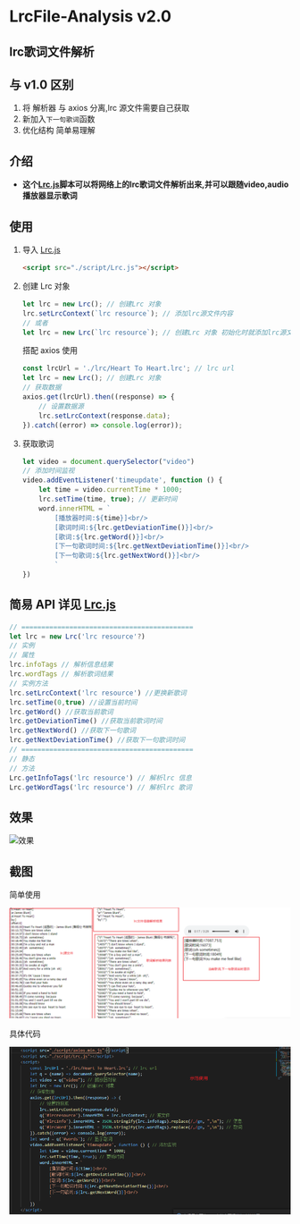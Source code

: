 # LrcFile-Analysis v2.0
## lrc歌词文件解析 

## 与 v1.0 区别

1. 将 解析器 与 axios 分离,lrc 源文件需要自己获取
2. 新加入`下一句歌词`函数
3. 优化结构 简单易理解

## 介绍 

+ **这个[Lrc.js](./script/Lrc.js)脚本可以将网络上的lrc歌词文件解析出来,并可以跟随video,audio播放器显示歌词**

## 使用

1. 导入 [Lrc.js](./script/Lrc.js)
    ```html
    <script src="./script/Lrc.js"></script>
    ```

2. 创建 Lrc 对象

    ```javascript
    let lrc = new Lrc(); // 创建Lrc 对象
    lrc.setLrcContext(`lrc resource`); // 添加lrc源文件内容
    // 或者
    let lrc = new Lrc(`lrc resource`); // 创建Lrc 对象 初始化时就添加lrc源文件内容
    ```

    搭配 axios 使用

    ```javascript
    const lrcUrl = './lrc/Heart To Heart.lrc'; // lrc url
    let lrc = new Lrc(); // 创建Lrc 对象
    // 获取数据
    axios.get(lrcUrl).then((response) => {
        // 设置数据源
        lrc.setLrcContext(response.data);
    }).catch((error) => console.log(error));
    ```

3. 获取歌词
    ```javascript
    let video = document.querySelector("video")
    // 添加时间监视
    video.addEventListener('timeupdate', function () { 
        let time = video.currentTime * 1000;
        lrc.setTime(time, true); // 更新时间
        word.innerHTML = `
            [播放器时间:${time}]<br/>
            [歌词时间:${lrc.getDeviationTime()}]<br/>
            [歌词:${lrc.getWord()}]<br/>
            [下一句歌词时间:${lrc.getNextDeviationTime()}]<br/>
            [下一句歌词:${lrc.getNextWord()}]<br/>
            `
    })
    ```

## 简易 API 详见 [Lrc.js](./script/Lrc.js)

```javascript
// ===========================================
let lrc = new Lrc('lrc resource'?)
// 实例
// 属性
lrc.infoTags // 解析信息结果
lrc.wordTags // 解析歌词结果
// 实例方法
lrc.setLrcContext('lrc resource') //更换新歌词
lrc.setTime(0,true) //设置当前时间
lrc.getWord() //获取当前歌词
lrc.getDeviationTime() //获取当前歌词时间
lrc.getNextWord() //获取下一句歌词
lrc.getNextDeviationTime() //获取下一句歌词时间
// ===========================================
// 静态
// 方法
Lrc.getInfoTags('lrc resource') // 解析lrc 信息
Lrc.getWordTags('lrc resource') // 解析lrc 歌词

```

## 效果

![效果](./image/use.gif)

## 截图

简单使用

![简单使用](./image/lrcresult.png)

具体代码

![具体代码](./image/lrcuse.png)
